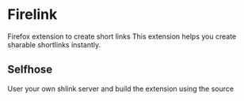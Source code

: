 # Firelink
Firefox extension to create short links
This extension helps you create sharable shortlinks instantly. 

## Selfhose
User your own shlink server and build the extension using the source
